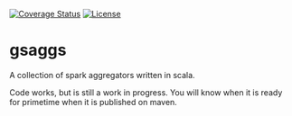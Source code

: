 [![Coverage Status](https://coveralls.io/repos/github/r0bb23/GenericSparkAggregators/badge.svg?branch=master)](https://coveralls.io/github/r0bb23/GenericSparkAggregators?branch=master)
[![License](http://img.shields.io/:license-Apache%202-blue.svg)](http://www.apache.org/licenses/LICENSE-2.0.txt)

# gsaggs
A collection of spark aggregators written in scala.

Code works, but is still a work in progress. You will know when it is ready for primetime when it is published on maven.
